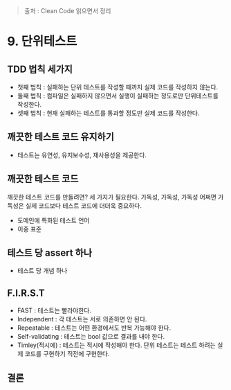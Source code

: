 > 출처 : Clean Code 읽으면서 정리

# 9. 단위테스트
## TDD 법칙 세가지
- 첫째 법칙 : 실패하는 단위 테스트를 작성할 때까지 실제 코드를 작성하지 않는다.
- 둘째 법칙 : 컴파일은 실패하지 않으면서 실행이 실패하는 정도로만 단위테스트를 작성한다.
- 셋째 법칙 : 현재 실패하는 테스트를 통과할 정도만 실제 코드를 작성한다.
## 깨끗한 테스트 코드 유지하기
- 테스트는 유연성, 유지보수성, 재사용성을 제공한다.
## 깨끗한 테스트 코드
깨끗한 테스트 코드를 만들려면? 세 가지가 필요한다. 가독성, 가독성, 가독성 어쩌면
가독성은 실제 코드보다 테스트 코드에 더더욱 중요하다.
- 도메인에 특화된 테스트 언어
- 이중 표준
## 테스트 당 assert 하나
- 테스트 당 개념 하나
## F.I.R.S.T
- FAST : 테스트는 빨라야한다.
- Independent : 각 테스트는 서로 의존하면 안 된다.
- Repeatable : 테스트는 어떤 환경에서도 반복 가능해야 한다.
- Self-validating : 테스트는 bool 값으로 결과를 내야 한다.
- Timley(적시에) : 테스트는 적시에 작성해야 한다. 단위 테스트는 테스트 하려는 실제 코드를 구현하기 직전에 구현한다.
## 결론



